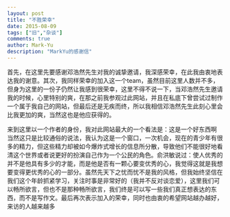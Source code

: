 ```yaml
---
layout: post
title: "不胜荣幸"
date: 2015-08-09
tags: ["旧","杂谈"]
comments: true
author: Mark-Yu
description: "MarkYu的感谢信"
---
```


首先，在这里先要感谢邓浩然先生对我的诚挚邀请，我深感荣幸，在此我由衷地表达我的谢意。其次，我同样荣幸的加入这一个team，虽然目前这里人数并不多，但身为这里的一份子仍然让我感到很荣幸，这里不得不说一下，当邓浩然先生邀请我的时候，心里特别的爽，在那之前我参观过此网站，并且在私底下曾尝试过制作一个属于我自己的网站，但最后还是无疾而终，所以我相信邓浩然先生此刻心里会比我更加的爽，当然这也是他应获得的。

来到这里以一个作者的身份，我对此网站最大的一个看法是：这是一个好东西啊 当然这只是比较通俗的说法，我认为这是一个窗口，一次机会，现在的青少年有很多的精力，但这些精力却被如今爆炸式增长的信息所分散，导致他们不能很好地看清这个世界或者说更好的扮演自己作为一个公民的角色。俞洪敏说过：使人优秀的并不是他具有多少的才能，而是他是否有一颗心要变优秀的心，我觉得这就是我想要变得更优秀的心的一部分。虽然先天下之忧而忧不是我的风格，但我始终坚信在我们这个年龄抓紧学习，关注时事是非常好的（我并不反对谈恋爱），这里我们可以畅所欲言，但也不是那种畅所欲言，我们终是可以写一些我们真正想表达的东西，而不是写作文。最后再次表示加入的荣幸，同时也由衷的希望网站越办越好，来访的人越来越多